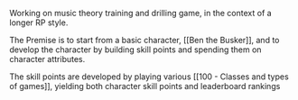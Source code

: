 Working on music theory training and drilling game, in the context of a longer RP style.

The Premise is to start from a basic character, [[Ben the Busker]], and to develop the character by building skill points and spending them on character attributes.

The skill points are developed by playing various [[100 - Classes and types of games]], yielding both character skill points and leaderboard rankings
